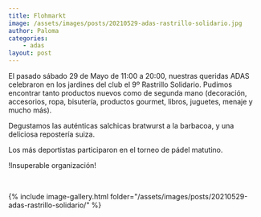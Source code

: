 ```yaml
---
title: Flohmarkt
image: /assets/images/posts/20210529-adas-rastrillo-solidario.jpg
author: Paloma
categories:
    - adas
layout: post
---
```


El pasado sábado 29 de Mayo de 11:00 a 20:00, nuestras queridas ADAS celebraron en los jardines del club el 9º Rastrillo Solidario. Pudimos encontrar tanto productos nuevos como de segunda mano (decoración, accesorios, ropa, bisutería, productos gourmet, libros, juguetes, menaje y mucho más).

Degustamos las auténticas salchicas bratwurst a la barbacoa, y una deliciosa repostería suiza.

Los más deportistas participaron en el torneo de pádel matutino.

!Insuperable organización!

<br>

<!--<div align="center">
    <img src="/assets/images/posts/20210529-adas-rastrillo-solidario.jpg" alt="">
</div> -->

<!-- <img width="300" height="300" class="team-image rounded-circle" src="/assets/images/00_Puesto_Doris_reducido.jpg" alt=""> -->
{% include image-gallery.html folder="/assets/images/posts/20210529-adas-rastrillo-solidario/" %}